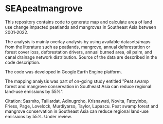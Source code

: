 # SEApeatmangrove

This repository contains code to generate map and calculate area of land use change impacted peatlands and mangroves in Southeast Asia between 2001-2022.

The analysis is mainly overlay analysis by using available datasets/maps from the literature such as peatlands, mangrove, annual deforestation or forest cover loss, deforestation drivers, annual burned area, oil palm, and canal drainage network distribution. Source of the data are described in the code description.

The code was developed in Google Earth Engine platform.

The mapping analysis was part of on-going study entitled "Peat swamp forest and mangrove conservation in Southeast Asia can reduce regional land-use emissions by 55%".

Citation:
Sasmito, Taillardat, Adinugroho, Krisnawati, Novita, Fatoyinbo, Friess, Page, Lovelock, Murdiyarso, Taylor, Lupascu. Peat swamp forest and mangrove conservation in Southeast Asia can reduce regional land-use emissions by 55%. Under review.
